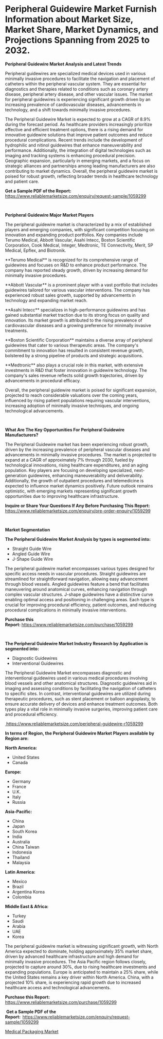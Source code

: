 <p><h1>Peripheral Guidewire Market Furnish Information about Market Size, Market Share, Market Dynamics, and Projections Spanning from 2025 to 2032.</h1></p><p><strong>Peripheral Guidewire Market Analysis and Latest Trends</strong></p>
<p><p>Peripheral guidewires are specialized medical devices used in various minimally invasive procedures to facilitate the navigation and placement of catheters within the peripheral vascular system. They are essential for diagnostics and therapies related to conditions such as coronary artery disease, peripheral artery disease, and other vascular issues. The market for peripheral guidewires is experiencing significant growth driven by an increasing prevalence of cardiovascular diseases, advancements in technology, and a shift towards minimally invasive procedures. </p><p>The Peripheral Guidewire Market is expected to grow at a CAGR of 8.9% during the forecast period. As healthcare providers increasingly prioritize effective and efficient treatment options, there is a rising demand for innovative guidewire solutions that improve patient outcomes and reduce procedural complications. Recent trends include the development of hydrophilic and nitinol guidewires that enhance maneuverability and performance. Additionally, the integration of digital technologies such as imaging and tracking systems is enhancing procedural precision. Geographic expansion, particularly in emerging markets, and a focus on strategic alliances and partnerships among leading manufacturers are also contributing to market dynamics. Overall, the peripheral guidewire market is poised for robust growth, reflecting broader trends in healthcare technology and patient care.</p></p>
<p><strong>Get a Sample PDF of the Report:&nbsp;</strong> <a href="https://www.reliablemarketsize.com/enquiry/request-sample/1059299?utm_campaign=2932&utm_medium=2&utm_source=Github&utm_content=ia&utm_term=04032025&utm_id=peripheral-guidewire">https://www.reliablemarketsize.com/enquiry/request-sample/1059299</a></p>
<p>&nbsp;</p>
<p><strong>Peripheral Guidewire Major Market Players</strong></p>
<p><p>The peripheral guidewire market is characterized by a mix of established players and emerging companies, with significant competition focusing on innovation and expanding product portfolios. Key companies include Terumo Medical, Abbott Vascular, Asahi Intecc, Boston Scientific Corporation, Cook Medical, Integer, Medtronic, TE Connectivity, Merit, SP Medical, Epflex, and Biotronik.</p><p>**Terumo Medical** is recognized for its comprehensive range of guidewires and focuses on R&D to enhance product performance. The company has reported steady growth, driven by increasing demand for minimally invasive procedures. </p><p>**Abbott Vascular** is a prominent player with a vast portfolio that includes guidewires tailored for various vascular interventions. The company has experienced robust sales growth, supported by advancements in technology and expanding market reach.</p><p>**Asahi Intecc** specializes in high-performance guidewires and has gained substantial market traction due to its strong focus on quality and innovation. Its market growth is attributed to the rising prevalence of cardiovascular diseases and a growing preference for minimally invasive treatments.</p><p>**Boston Scientific Corporation** maintains a diverse array of peripheral guidewires that cater to various therapeutic areas. The company's commitment to innovation has resulted in consistent revenue growth, bolstered by a strong pipeline of products and strategic acquisitions.</p><p>**Medtronic** also plays a crucial role in this market, with extensive investments in R&D that foster innovation in guidewire technology. The company's sales revenue reflects solid growth trajectories, driven by advancements in procedural efficacy.</p><p>Overall, the peripheral guidewire market is poised for significant expansion, projected to reach considerable valuations over the coming years, influenced by rising patient populations requiring vascular interventions, increasing adoption of minimally invasive techniques, and ongoing technological advancements.</p></p>
<p>&nbsp;</p>
<p><strong>What Are The Key Opportunities For Peripheral Guidewire Manufacturers?</strong></p>
<p><p>The Peripheral Guidewire market has been experiencing robust growth, driven by the increasing prevalence of peripheral vascular diseases and advancements in minimally invasive procedures. The market is projected to expand at a CAGR of approximately 7% through 2030, fueled by technological innovations, rising healthcare expenditures, and an aging population. Key players are focusing on developing specialized, next-generation guidewires, enhancing maneuverability and deliverability. Additionally, the growth of outpatient procedures and telemedicine is expected to influence market dynamics positively. Future outlook remains optimistic, with emerging markets representing significant growth opportunities due to improving healthcare infrastructure.</p></p>
<p><strong>Inquire or Share Your Questions If Any Before Purchasing This Report:</strong> <a href="https://www.reliablemarketsize.com/enquiry/pre-order-enquiry/1059299?utm_campaign=2932&utm_medium=2&utm_source=Github&utm_content=ia&utm_term=04032025&utm_id=peripheral-guidewire">https://www.reliablemarketsize.com/enquiry/pre-order-enquiry/1059299</a></p>
<p>&nbsp;</p>
<p><strong>Market Segmentation</strong></p>
<p><strong>The Peripheral Guidewire Market Analysis by types is segmented into:</strong></p>
<p><ul><li>Straight Guide Wire</li><li>Angled Guide Wire</li><li>J-Shape Guide Wire</li></ul></p>
<p><p>The peripheral guidewire market encompasses various types designed for specific access needs in vascular procedures. Straight guidewires are streamlined for straightforward navigation, allowing easy advancement through blood vessels. Angled guidewires feature a bend that facilitates maneuvering around anatomical curves, enhancing navigation through complex vascular structures. J-shape guidewires have a distinctive curve enabling optimal access and positioning in challenging areas. Each type is crucial for improving procedural efficiency, patient outcomes, and reducing procedural complications in minimally invasive interventions.</p></p>
<p><strong>Purchase this Report:&nbsp;</strong><a href="https://www.reliablemarketsize.com/purchase/1059299?utm_campaign=2932&utm_medium=2&utm_source=Github&utm_content=ia&utm_term=04032025&utm_id=peripheral-guidewire">https://www.reliablemarketsize.com/purchase/1059299</a></p>
<p>&nbsp;</p>
<p><strong>The Peripheral Guidewire Market Industry Research by Application is segmented into:</strong></p>
<p><ul><li>Diagnostic Guidewires</li><li>Interventional Guidewires</li></ul></p>
<p><p>The Peripheral Guidewire Market encompasses diagnostic and interventional guidewires used in various medical procedures involving blood vessels and other anatomical structures. Diagnostic guidewires aid in imaging and assessing conditions by facilitating the navigation of catheters to specific sites. In contrast, interventional guidewires are utilized during therapeutic procedures, such as stent placement or balloon angioplasty, to ensure accurate delivery of devices and enhance treatment outcomes. Both types play a vital role in minimally invasive surgeries, improving patient care and procedural efficiency.</p></p>
<p><a href="https://www.reliablemarketsize.com/peripheral-guidewire-r1059299?utm_campaign=2932&utm_medium=2&utm_source=Github&utm_content=ia&utm_term=04032025&utm_id=peripheral-guidewire">&nbsp;https://www.reliablemarketsize.com/peripheral-guidewire-r1059299</a></p>
<p><strong>In terms of Region, the Peripheral Guidewire Market Players available by Region are:</strong></p>
<p>
    <p> <strong> North America: </strong>
        <ul>
            <li>United States</li>
            <li>Canada</li>
        </ul>
        </p> 
    <p> <strong> Europe: </strong>
        <ul>
            <li>Germany</li>
            <li>France</li>
            <li>U.K.</li>
            <li>Italy</li>
            <li>Russia</li>
        </ul>
        </p> 
    <p> <strong> Asia-Pacific: </strong>
        <ul>
            <li>China</li>
            <li>Japan</li>
            <li>South Korea</li>
            <li>India</li>
            <li>Australia</li>
            <li>China Taiwan</li>
            <li>Indonesia</li>
            <li>Thailand</li>
            <li>Malaysia</li>
        </ul>
        </p> 
    <p> <strong> Latin America: </strong>
        <ul>
            <li>Mexico</li>
            <li>Brazil</li>
            <li>Argentina Korea</li>
            <li>Colombia</li>
        </ul>
        </p> 
    <p> <strong> Middle East & Africa: </strong>
        <ul>
            <li>Turkey</li>
            <li>Saudi</li>
            <li>Arabia</li>
            <li>UAE</li>
            <li>Korea</li>
        </ul>
    </p>
    </p>
<p><p>The peripheral guidewire market is witnessing significant growth, with North America expected to dominate, holding approximately 35% market share, driven by advanced healthcare infrastructure and high demand for minimally invasive procedures. The Asia Pacific region follows closely, projected to capture around 30%, due to rising healthcare investments and expanding populations. Europe is anticipated to maintain a 25% share, while the United States remains a key driver within North America. China, with a projected 10% share, is experiencing rapid growth due to increased healthcare access and technological advancements.</p></p>
<p><strong>Purchase this Report: </strong><a href="https://www.reliablemarketsize.com/purchase/1059299?utm_campaign=2932&utm_medium=2&utm_source=Github&utm_content=ia&utm_term=04032025&utm_id=peripheral-guidewire">https://www.reliablemarketsize.com/purchase/1059299</a></p>
<p>&nbsp;<strong>Get a Sample PDF of the Report:&nbsp;&nbsp;</strong><a href="https://www.reliablemarketsize.com/enquiry/request-sample/1059299?utm_campaign=2932&utm_medium=2&utm_source=Github&utm_content=ia&utm_term=04032025&utm_id=peripheral-guidewire">https://www.reliablemarketsize.com/enquiry/request-sample/1059299</a></p>
<p><strong></strong></p>
<p><p><a href="https://github.com/aidelndasse/Market-Research-Report-List-1/blob/main/medical-packaging-market.md?utm_campaign=2932&utm_medium=2&utm_source=Github&utm_content=ia&utm_term=04032025&utm_id=peripheral-guidewire">Medical Packaging Market</a></p></p>